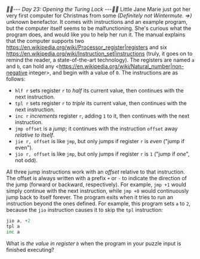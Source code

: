 *:calendar::calendar:--- Day 23: Opening the Turing Lock ---:calendar::calendar:*
Little Jane Marie just got her very first computer for Christmas from some _(Definitely not Wintermute. =>)_ unknown benefactor.  It comes with instructions and an example program, but the computer itself seems to be malfunctioning.  She's curious what the program does, and would like you to help her run it.
The manual explains that the computer supports two <https://en.wikipedia.org/wiki/Processor_register|registers> and six <https://en.wikipedia.org/wiki/Instruction_set|instructions> (truly, it goes on to remind the reader, a state-of-the-art technology). The registers are named `a` and `b`, can hold any <https://en.wikipedia.org/wiki/Natural_number|non-negative integer>, and begin with a value of `0`.  The instructions are as follows:

- `hlf r` sets register `r` to *half* its current value, then continues with the next instruction.
- `tpl r` sets register `r` to *triple* its current value, then continues with the next instruction.
- `inc r` *increments* register `r`, adding `1` to it, then continues with the next instruction.
- `jmp offset` is a *jump*; it continues with the instruction `offset` away *relative to itself*.
- `jie r, offset` is like `jmp`, but only jumps if register `r` is *even* ("jump if even").
- `jio r, offset` is like `jmp`, but only jumps if register `r` is `1` ("jump if *one*", not odd).

All three jump instructions work with an *offset* relative to that instruction.  The offset is always written with a prefix `+` or `-` to indicate the direction of the jump (forward or backward, respectively).  For example, `jmp +1` would simply continue with the next instruction, while `jmp +0` would continuously jump back to itself forever.
The program exits when it tries to run an instruction beyond the ones defined.
For example, this program sets `a` to `2`, because the `jio` instruction causes it to skip the `tpl` instruction:
```inc a
jio a, +2
tpl a
inc a
```
What is *the value in register `b`* when the program in your puzzle input is finished executing?
